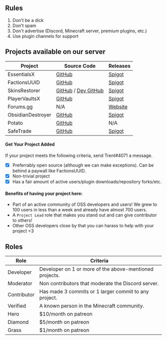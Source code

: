 ## Rules
1. Don't be a dick
2. Don't spam
3. Don't advertise (Discord, Minecraft server, premium plugins, etc.)
4. Use plugin channels for support

## Projects available on our server
| Project | Source Code | Releases |
| ------------- | ------------- | ----- |
| EssentialsX | [GitHub](https://github.com/EssentialsX/Essentials) | [Spigot](https://www.spigotmc.org/resources/essentialsx.9089/)
| FactionsUUID | [GitHub](https://github.com/drtshock/Factions) | [Spigot](https://www.spigotmc.org/resources/factionsuuid.1035/)
| SkinsRestorer | [GitHub](https://github.com/Th3Tr0LLeR/SkinsRestorer---Maro) / [Dev GitHub](https://github.com/DoNotSpamPls/SkinsRestorerX/) | [Spigot](https://www.spigotmc.org/resources/skinsrestorer.2124/)
| PlayerVaultsX | [GitHub](https://github.com/drtshock/PlayerVaults) |[Spigot](https://www.spigotmc.org/resources/playervaultsx.51204/)
| Forums.gg | N/A | [Website](https://forums.gg)
| ObsidianDestroyer | [GitHub](https://github.com/drtshock/ObsidianDestroyer) | [Spigot](https://www.spigotmc.org/resources/obsidiandestroyer.1625/)
| Potato | [GitHub](https://github.com/drtshock/Potato) | N/A
| SafeTrade | [GitHub](https://github.com/BtoBastian/SafeTrade) | [Spigot](https://www.spigotmc.org/resources/safetrade.13885/) |


#### Get Your Project Added
If your project meets the following criteria, send Trent#4071 a message.
- [x] Preferrably open source (although we can make exceptions). Can be behind a paywall like FactionsUUID.
- [x] Non-trivial project
- [x] Has a fair amount of active users/plugin downloads/repository forks/etc.

#### Benefits of having your project here:
* Part of an active community of OSS developers and users! We grew to 100 users in less than a week and already have almost 700 users.
* A `Project Lead` role that makes you stand out and can give contributor to others!
* Other OSS developers close by that you can harass to help with your project <3

## Roles
| Role        | Criteria  |
| ------------- | ------------- |
| Developer | Developer on 1 or more of the above-mentioned projects. |
| Moderator | Non contributors that moderate the Discord server. |
| Contributor | Has made 3 commits or 1 larger commit to any project. |
| Verified | A known person in the Minecraft community. |
| Hero | $10/month on patreon |
| Diamond | $5/month on patreon |
| Grass | $1/month on patreon |